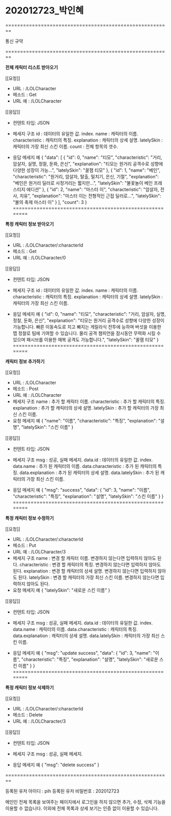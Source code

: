 # 202012723_박인혜
========================================================

통신 규약

========================================================

**전체 캐릭터 리스트 받아오기**

[[요청]]
- URL : /LOLCharacter
- 메소드 : Get
- URL 예 : /LOLCharacter

[[응답]]
- 컨텐트 타입: JSON
- 메세지 구조
id : 데이터의 유일한 값. index.
name : 캐릭터의 이름.
characteristic : 캐릭터의 특징.
explanation : 캐릭터의 상세 설명.
latelySkin : 캐릭터의 가장 최신 스킨 이름.
count : 전체 항목의 갯수.

- 응답 메세지 예
{
    "data": [
        {
            "id": 0,
            "name": "티모",
            "characteristic": "거리, 암살자, 실명, 정찰, 둔화, 은신",
            "explanation": "티모는 원거리 공격수로 성향에 다양한 성장이 가능...",
            "latelySkin": "꿀잼 티모"
        },
        {
            "id": 1,
            "name": "베인",
            "characteristic": "원거리, 암살자, 탈출, 밀치기, 은신, 기절",
            "explanation": "베인은 원거리 딜러로 사정거리는 짧지만...",
            "latelySkin": "불꽃놀이 베인 프레스티지 에디션"
        },
        {
            "id": 2,
            "name": "마스터 이",
            "characteristic": "암살자, 전사, 치유",
            "explanation": "마스터 이는 전형적인 근접 딜러로...",
            "latelySkin": "불의 축제 마스터 이"
        }
    ],
    "count": 3
}
========================================================

**특정 캐릭터 정보 받아오기**

[[요청]]
- URL : /LOLCharacter/:characterId
- 메소드 : Get
- URL 예 : /LOLCharacter/0

[[응답]]
- 컨텐트 타입: JSON
- 메세지 구조
id : 데이터의 유일한 값. index.
name : 캐릭터의 이름.
characteristic : 캐릭터의 특징.
explanation : 캐릭터의 상세 설명.
latelySkin : 캐릭터의 가장 최신 스킨 이름.

- 응답 메세지 예
{
    "id": 0,
    "name": "티모",
    "characteristic": "거리, 암살자, 실명, 정찰, 둔화, 은신",
    "explanation": "티모는 원거리 공격수로 성향에 다양한 성장이 가능합니다. 빠른 이동속도로 치고 빠지는 게릴라식 전투에 능하며 버섯을 이용한 맵 정찰로 팀에 기여할 수 있습니다. 물리 공격 챔피언을 잠시동안 무력화 시킬 수 있으며 패시브를 이용한 매복 공격도 가능합니다.",
    "latelySkin": "꿀잼 티모"
}
========================================================

**캐릭터 정보 추가하기**

[[요청]]
- URL : /LOLCharacter
- 메소드 : Post
- URL 예 : /LOLCharacter
- 메세지 구조
name : 추가 할 캐릭터 이름.
characteristic : 추가 할 캐릭터의 특징.
explanation : 추가 할 캐릭터의 상세 설명.
latelySkin : 추가 할 캐릭터의 가장 최신 스킨 이름.
- 요청 메세지 예
{
    "name": "이름",
    "characteristic": "특징",
    "explanation": "설명",
    "latelySkin": "스킨 이름"
}

[[응답]]
- 컨텐트 타입: JSON
- 메세지 구조
msg : 성공, 실패 메세지.
data.id : 데이터의 유일한 값. index.
data.name : 추가 된 캐릭터의 이름.
data.characteristic : 추가 된 캐릭터의 특징.
data.explanation : 추가 된 캐릭터의 상세 설명.
data.latelySkin : 추가 된 캐릭터의 가장 최신 스킨 이름.

- 응답 메세지 예
{
    "msg": "success",
    "data": {
        "id": 3,
        "name": "이름",
        "characteristic": "특징",
        "explanation": "설명",
        "latelySkin": "스킨 이름"
    }
}
========================================================

**특정 캐릭터 정보 수정하기**

[[요청]]
- URL : /LOLCharacter/:characterId
- 메소드 : Put
- URL 예 : /LOLCharacter/3
- 메세지 구조
name : 변경 할 캐릭터 이름. 변경하지 않는다면 입력하지 않아도 된다.
characteristic : 변경 할 캐릭터의 특징. 변경하지 않는다면 입력하지 않아도 된다.
explanation : 변경 할 캐릭터의 상세 설명. 변경하지 않는다면 입력하지 않아도 된다.
latelySkin : 변경 할 캐릭터의 가장 최신 스킨 이름. 변경하지 않는다면 입력하지 않아도 된다.
- 요청 메세지 예
{
    "latelySkin": "새로운 스킨 이름"
}

[[응답]]
- 컨텐트 타입: JSON
- 메세지 구조
msg : 성공, 실패 메세지.
data.id : 데이터의 유일한 값. index.
data.name : 캐릭터의 이름.
data.characteristic : 캐릭터의 특징.
data.explanation : 캐릭터의 상세 설명.
data.latelySkin : 캐릭터의 가장 최신 스킨 이름.

- 응답 메세지 예
{
    "msg": "update success",
    "data": {
        "id": 3,
        "name": "이름",
        "characteristic": "특징",
        "explanation": "설명",
        "latelySkin": "새로운 스킨 이름"
    }
}
========================================================

**특정 캐릭터 정보 삭제하기**

[[요청]]
- URL : /LOLCharacter/:characterId
- 메소드 : Delete
- URL 예 : /LOLCharacter/3

[[응답]]
- 컨텐트 타입: JSON
- 메세지 구조
msg : 성공, 실패 메세지.

- 응답 메세지 예
{
    "msg": "delete success"
}


========================================================

등록된 유저 아이디 : pih
등록된 유저 비밀번호 : 202012723

메인인 전체 목록을 보여주는 페이지에서 로그인을 하지 않으면 추가, 수정, 삭제 기능을 이용할 수 없습니다.
이외에 전체 목록과 상세 보기는 인증 없이 이용할 수 있습니다.
